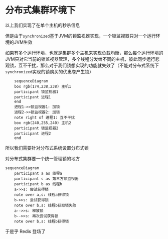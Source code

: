 # 分布式集群环境下

以上我们实现了在单个主机的秒杀信息

但是由于`synchronized`基于JVM的锁监视器实现，一个锁监视器只对一个运行环境的JVM生效

如果有多个运行环境，也就是集群多个主机来实现负载均衡，那么每个运行环境的JVM只对它当前的锁监视器管理，多个线程分发给不同的主机，彼此同步运行悲观锁，互不干扰，那么对于我们锁想实现的功能就失效了（不能对分布式系统下`synchronized`实现的锁购买的优惠卷产生锁）

```mermaid
    sequenceDiagram
    box rgb(174,238,238) 主机1
    participant 锁监视器1
    participant 进程1
    end
    进程1->>锁监视器1: 加锁
    进程2->>锁监视器2: 加锁
    note right of 进程1: 互不干扰
    box rgb(240,255,240) 主机2
    participant 锁监视器2
    participant 进程2
    end
```





所以我们需要针对分布式系统设置分布式锁

对分布式集群要一个统一管理锁的地方

```mermaid
sequenceDiagram
 	participant a as 线程a
 	participant s as 第三方锁监视器 	
 	participant b as 线程b
	a->>s: 尝试获得锁
	note over a,s: 线程a获得锁
	b->>s: 尝试获得锁
	note over b,s: 线程b获取锁失败
	a-->>s: 释放锁
	b-->>s: 再次尝试获得锁
	note over b,s: 线程b获得锁
```



于是乎  Redis  登场了